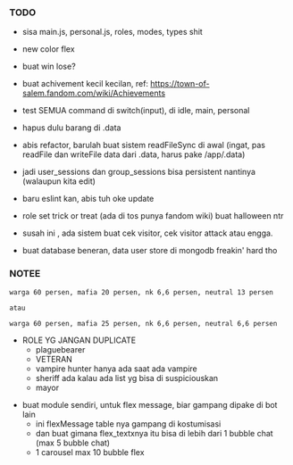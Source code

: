 ### TODO

- sisa main.js, personal.js, roles, modes, types shit
    
- new color flex

- buat win lose?

- buat achivement kecil kecilan, ref: https://town-of-salem.fandom.com/wiki/Achievements

- test SEMUA command di switch(input), di idle, main, personal

- hapus dulu barang di .data

- abis refactor, barulah buat sistem readFileSync di awal (ingat, pas readFile dan writeFile data dari .data, harus pake /app/.data)

- jadi user_sessions dan group_sessions bisa persistent nantinya (walaupun kita edit)

- baru eslint kan, abis tuh oke update

- role set trick or treat (ada di tos punya fandom wiki) buat halloween ntr

- susah ini , ada sistem buat cek visitor, cek visitor attack atau engga.

- buat database beneran, data user store di mongodb freakin' hard tho


### NOTEE

```
warga 60 persen, mafia 20 persen, nk 6,6 persen, neutral 13 persen	

atau	

warga 60 persen, mafia 25 persen, nk 6,6 persen, neutral 6,6 persen
```

- ROLE YG JANGAN DUPLICATE
  - plaguebearer
  - VETERAN
  - vampire hunter hanya ada saat ada vampire
  - sheriff ada kalau ada list yg bisa di suspiciouskan
  - mayor

* buat module sendiri, untuk flex message, biar gampang dipake di bot lain
  - ini flexMessage table nya gampang di kostumisasi
  - dan buat gimana flex_textxnya itu bisa di lebih dari 1 bubble chat (max 5 bubble chat)
  - 1 carousel max 10 bubble flex
